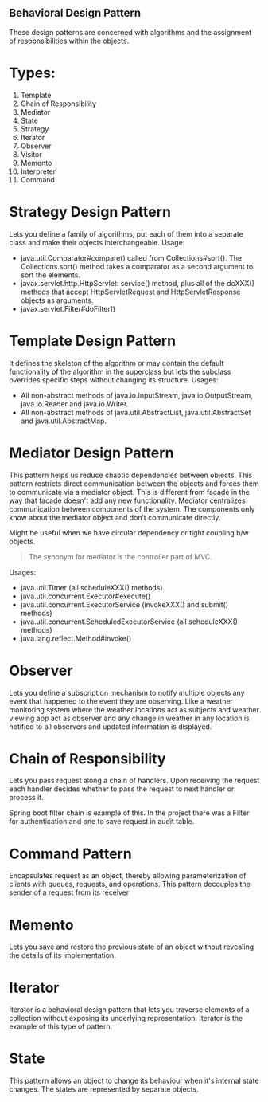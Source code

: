 ## Behavioral Design Pattern

These design patterns are concerned with algorithms and the assignment of responsibilities within the objects.

# Types:

1. Template
2. Chain of Responsibility
3. Mediator
4. State
5. Strategy
6. Iterator
7. Observer
8. Visitor
9. Memento
10. Interpreter
11. Command

# Strategy Design Pattern

Lets you define a family of algorithms, put each of them into a separate class and make their objects interchangeable.
Usage:<br/>

- java.util.Comparator#compare() called from Collections#sort(). The Collections.sort() method takes a comparator as a
  second argument to sort the elements.
- javax.servlet.http.HttpServlet: service() method, plus all of the doXXX() methods that accept HttpServletRequest and
  HttpServletResponse objects as arguments.
- javax.servlet.Filter#doFilter()

# Template Design Pattern

It defines the skeleton of the algorithm or may contain the default functionality of the algorithm in the superclass but
lets the subclass overrides specific steps without changing its structure.
Usages:<br/>

- All non-abstract methods of java.io.InputStream, java.io.OutputStream, java.io.Reader and java.io.Writer.
- All non-abstract methods of java.util.AbstractList, java.util.AbstractSet and java.util.AbstractMap.

# Mediator Design Pattern

This pattern helps us reduce chaotic dependencies between objects.
This pattern restricts direct communication between the objects and forces them to communicate via a mediator object.
This is different from facade in the way that facade doesn't add any new functionality.
Mediator centralizes communication between components of the system. The components only know about the mediator object
and don’t communicate directly.

Might be useful when we have circular dependency or tight coupling b/w objects.

> The synonym for mediator is the controller part of MVC.

Usages:<br/>

- java.util.Timer (all scheduleXXX() methods)
- java.util.concurrent.Executor#execute()
- java.util.concurrent.ExecutorService (invokeXXX() and submit() methods)
- java.util.concurrent.ScheduledExecutorService (all scheduleXXX() methods)
- java.lang.reflect.Method#invoke()

# Observer

Lets you define a subscription mechanism to notify multiple objects any event that happened to the event they are
observing. Like a weather monitoring system where the weather locations act as subjects and weather viewing app act as
observer and any change in weather in any location is notified to all observers and updated information is displayed.

# Chain of Responsibility

Lets you pass request along a chain of handlers. Upon receiving the request each handler decides whether to pass the
request to next handler or process it.

Spring boot filter chain is example of this.
In the project there was a Filter for authentication and one to save request in audit table.

# Command Pattern

Encapsulates request as an object, thereby allowing parameterization of clients with queues, requests, and operations.
This pattern decouples the sender of a request from its receiver

# Memento

Lets you save and restore the previous state of an object without revealing the details of its implementation.

# Iterator

Iterator is a behavioral design pattern that lets you traverse elements of a collection without exposing its underlying
representation.
Iterator is the example of this type of pattern.

# State

This pattern allows an object to change its behaviour when it's internal state changes. The states are represented by
separate objects.